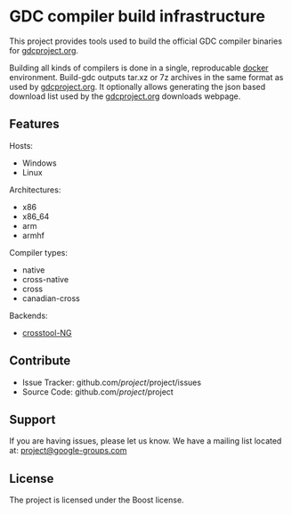GDC compiler build infrastructure
========

This project provides tools used to build the official GDC compiler
binaries for [gdcproject.org][1].

Building all kinds of compilers is done in a single, reproducable
[docker][3] environment. Build-gdc outputs tar.xz or 7z archives in
the same format as used by [gdcproject.org][1]. It optionally allows
generating the json based download list used by the [gdcproject.org][1]
downloads webpage.



Features
--------

Hosts:

- Windows
- Linux

Architectures:

- x86
- x86_64
- arm
- armhf

Compiler types:

- native
- cross-native
- cross
- canadian-cross

Backends:

- [crosstool-NG][2]

Contribute
----------

- Issue Tracker: github.com/$project/$project/issues
- Source Code: github.com/$project/$project

Support
-------

If you are having issues, please let us know.
We have a mailing list located at: project@google-groups.com

License
-------

The project is licensed under the Boost license.



[1]: https://www.gdcproject.org/downloads/
[2]: https://github.com/crosstool-ng/crosstool-ng
[3]: https://docker.io/
